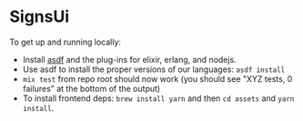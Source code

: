 # SignsUi

To get up and running locally:

* Install [asdf](https://github.com/asdf-vm/asdf) and the plug-ins for elixir, erlang, and nodejs.
* Use asdf to install the proper versions of our languages: `asdf install`
* `mix test` from repo root should now work (you should see "XYZ tests, 0 failures" at the bottom of the output)
* To install frontend deps: `brew install yarn` and then `cd assets` and `yarn install`.
